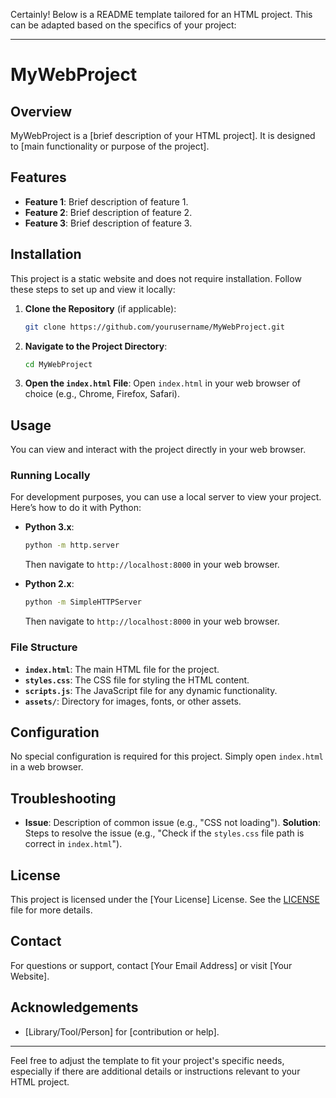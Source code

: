 Certainly! Below is a README template tailored for an HTML project. This can be adapted based on the specifics of your project:

---

# MyWebProject

## Overview
MyWebProject is a [brief description of your HTML project]. It is designed to [main functionality or purpose of the project].

## Features
- **Feature 1**: Brief description of feature 1.
- **Feature 2**: Brief description of feature 2.
- **Feature 3**: Brief description of feature 3.

## Installation
This project is a static website and does not require installation. Follow these steps to set up and view it locally:

1. **Clone the Repository** (if applicable):
   ```bash
   git clone https://github.com/yourusername/MyWebProject.git
   ```

2. **Navigate to the Project Directory**:
   ```bash
   cd MyWebProject
   ```

3. **Open the `index.html` File**:
   Open `index.html` in your web browser of choice (e.g., Chrome, Firefox, Safari).

## Usage
You can view and interact with the project directly in your web browser.

### Running Locally
For development purposes, you can use a local server to view your project. Here’s how to do it with Python:

- **Python 3.x**:
  ```bash
  python -m http.server
  ```
  Then navigate to `http://localhost:8000` in your web browser.

- **Python 2.x**:
  ```bash
  python -m SimpleHTTPServer
  ```
  Then navigate to `http://localhost:8000` in your web browser.

### File Structure
- **`index.html`**: The main HTML file for the project.
- **`styles.css`**: The CSS file for styling the HTML content.
- **`scripts.js`**: The JavaScript file for any dynamic functionality.
- **`assets/`**: Directory for images, fonts, or other assets.

## Configuration
No special configuration is required for this project. Simply open `index.html` in a web browser.

## Troubleshooting
- **Issue**: Description of common issue (e.g., "CSS not loading").
  **Solution**: Steps to resolve the issue (e.g., "Check if the `styles.css` file path is correct in `index.html`").

## License
This project is licensed under the [Your License] License. See the [LICENSE](LICENSE) file for more details.

## Contact
For questions or support, contact [Your Email Address] or visit [Your Website].

## Acknowledgements
- [Library/Tool/Person] for [contribution or help].

---

Feel free to adjust the template to fit your project's specific needs, especially if there are additional details or instructions relevant to your HTML project.
